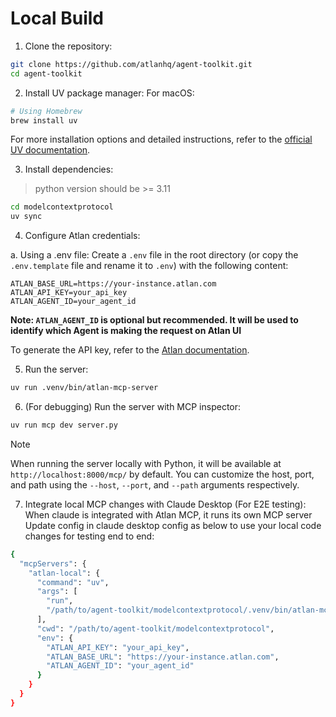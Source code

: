 # Local Build

1. Clone the repository:
```bash
git clone https://github.com/atlanhq/agent-toolkit.git
cd agent-toolkit
```

2. Install UV package manager:
For macOS:
```bash
# Using Homebrew
brew install uv
```

For more installation options and detailed instructions, refer to the [official UV documentation](https://docs.astral.sh/uv/getting-started/installation/).

3. Install dependencies:
> python version should be >= 3.11
```bash
cd modelcontextprotocol
uv sync
```

4. Configure Atlan credentials:

a. Using a .env file:
Create a `.env` file in the root directory (or copy the `.env.template` file and rename it to `.env`) with the following content:
```
ATLAN_BASE_URL=https://your-instance.atlan.com
ATLAN_API_KEY=your_api_key
ATLAN_AGENT_ID=your_agent_id
```

**Note: `ATLAN_AGENT_ID` is optional but recommended. It will be used to identify which Agent is making the request on Atlan UI**

To generate the API key, refer to the [Atlan documentation](https://ask.atlan.com/hc/en-us/articles/8312649180049-API-authentication).

5. Run the server:
```bash
uv run .venv/bin/atlan-mcp-server
```

6. (For debugging) Run the server with MCP inspector:
```bash
uv run mcp dev server.py
```

> [!NOTE]
> When running the server locally with Python, it will be available at `http://localhost:8000/mcp/` by default. You can customize the host, port, and path using the `--host`, `--port`, and `--path` arguments respectively.

7. Integrate local MCP changes with Claude Desktop (For E2E testing):
When claude is integrated with Atlan MCP, it runs its own MCP server
Update config in claude desktop config as below to use your local code changes for testing end to end:
```bash
{
  "mcpServers": {
    "atlan-local": {
      "command": "uv",
      "args": [
        "run",
        "/path/to/agent-toolkit/modelcontextprotocol/.venv/bin/atlan-mcp-server"
      ],
      "cwd": "/path/to/agent-toolkit/modelcontextprotocol",
      "env": {
        "ATLAN_API_KEY": "your_api_key",
        "ATLAN_BASE_URL": "https://your-instance.atlan.com",
        "ATLAN_AGENT_ID": "your_agent_id"
      }
    }
  }
}
```
